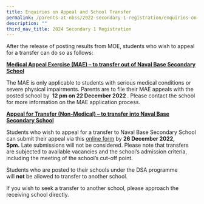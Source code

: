 ```yaml
---
title: Enquiries on Appeal and School Transfer
permalink: /parents-at-nbss/2022-secondary-1-registration/enquiries-on-appeal-and-school-transfer/
description: ""
third_nav_title: 2024 Secondary 1 Registration
---
```

<p>After the release of posting results from MOE, students who wish to appeal for a transfer can do so as follows:</p>
<p><strong><u>Medical Appeal Exercise (MAE) – to transfer out of Naval Base Secondary School</u></strong></p>
<p>The MAE is only applicable to students with serious medical conditions or severe physical impairments. Parents are to file their MAE appeals with the posted school by&nbsp;<strong> 12 pm on 22 December 2022&nbsp;</strong>. Please contact the school for more information on the MAE application process.</p>
<p><strong><u>Appeal for Transfer (Non-Medical) – to transfer into Naval Base Secondary School</u></strong></p>
<p>Students who wish to appeal for a transfer to Naval Base Secondary School can submit their appeal via this&nbsp;<a href="https://form.gov.sg/63a10c26e4d28f00115a4dd0" target="_blank" rel="noopener">online form</a>&nbsp;by&nbsp;<strong>26 December 2022, 5pm.</strong>&nbsp;Late submissions will not be considered. Please note that transfers are subjected to available vacancies and the school’s admission criteria, including the meeting of the school’s cut-off point.</p>
<p>Students who are posted to their schools under the DSA programme will&nbsp;<strong>not</strong>&nbsp;be allowed to transfer to another school.</p>
<p>If you wish to seek a transfer to another school, please approach the receiving school directly.</p>